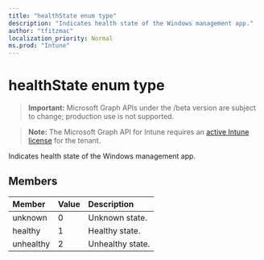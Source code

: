 ```yaml
---
title: "healthState enum type"
description: "Indicates health state of the Windows management app."
author: "tfitzmac"
localization_priority: Normal
ms.prod: "Intune"
---
```


# healthState enum type

> **Important:** Microsoft Graph APIs under the /beta version are subject to change; production use is not supported.

> **Note:** The Microsoft Graph API for Intune requires an [active Intune license](https://go.microsoft.com/fwlink/?linkid=839381) for the tenant.

Indicates health state of the Windows management app.

## Members
|Member|Value|Description|
|:---|:---|:---|
|unknown|0|Unknown state.|
|healthy|1|Healthy state.|
|unhealthy|2|Unhealthy state.|





